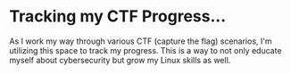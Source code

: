 # **Tracking my CTF Progress...**

   As I work my way through various CTF (capture the flag) scenarios, I'm utilizing this space to track my progress. This is
   a way to not only educate myself about cybersecurity but grow my Linux skills as well.


